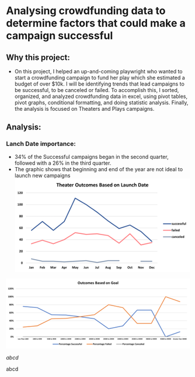 # **Analysing crowdfunding data to determine factors that could make a campaign successful**
## **Why this project:**
* On this project, I helped an up-and-coming playwright who wanted to start a crowdfunding campaign to fund her play which she estimated a budget of over $10k. I will be identifying trends that lead campaigns to be successful, to be canceled or failed. To accomplish this, I sorted, organized, and analyzed crowdfunding data in excel, using pivot tables, pivot graphs, conditional formatting, and doing statistic analysis. Finally, the analysis is focused on Theaters and Plays campaigns.
## **Analysis:**

### Lanch Date importance:
- 34% of the Successful campaigns began in the second quarter, followed with a 26% in the third quarter.
- The graphic shows that beginning and end of the year are not ideal to launch new campaigns 
![Theater_Outcomes_vs_Launch.png](Resources/Theater_Outcomes_vs_Launch.png)

![Outcomes_vs_Goals.png](Resources/Outcomes_vs_Goals.png)


*abcd*

abcd



